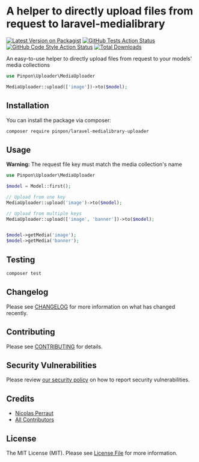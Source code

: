 # A helper to directly upload files from request to laravel-medialibrary

[![Latest Version on Packagist](https://img.shields.io/packagist/v/pinpon/laravel-medialibrary-uploader.svg?style=flat-square)](https://packagist.org/packages/pinpon/laravel-medialibrary-uploader)
[![GitHub Tests Action Status](https://img.shields.io/github/workflow/status/pinpon-dev/laravel-medialibrary-uploader/run-tests?label=tests)](https://github.com/pinpon/laravel-medialibrary-uploader/actions?query=workflow%3Arun-tests+branch%3Amain)
[![GitHub Code Style Action Status](https://img.shields.io/github/workflow/status/pinpon-dev/laravel-medialibrary-uploader/Check%20&%20fix%20styling?label=code%20style)](https://github.com/pinpon/laravel-medialibrary-uploader/actions?query=workflow%3A"Check+%26+fix+styling"+branch%3Amain)
[![Total Downloads](https://img.shields.io/packagist/dt/pinpon/laravel-medialibrary-uploader.svg?style=flat-square)](https://packagist.org/packages/pinpon/laravel-medialibrary-uploader)

An easy-to-use helper to directly upload files from request to your models' media collections

```php
use Pinpon\Uploader\MediaUploader

MediaUploader::upload(['image'])->to($model);
```

## Installation

You can install the package via composer:

```bash
composer require pinpon/laravel-medialibrary-uploader
```

## Usage

**Warning:** The request file key must match the media collection's name

```php
use Pinpon\Uploader\MediaUploader

$model = Model::first();

// Upload from one key
MediaUploader::upload('image')->to($model);

// Upload from multiple keys
MediaUploader::upload(['image', 'banner'])->to($model);


$model->getMedia('image');
$model->getMedia('banner');
```

## Testing

```bash
composer test
```

## Changelog

Please see [CHANGELOG](CHANGELOG.md) for more information on what has changed recently.

## Contributing

Please see [CONTRIBUTING](https://github.com/spatie/.github/blob/main/CONTRIBUTING.md) for details.

## Security Vulnerabilities

Please review [our security policy](../../security/policy) on how to report security vulnerabilities.

## Credits

- [Nicolas Perraut](https://github.com/Pin-Pon.dev)
- [All Contributors](../../contributors)

## License

The MIT License (MIT). Please see [License File](LICENSE.md) for more information.
